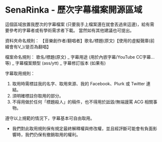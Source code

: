 # SenaRinka - 歷次字幕檔案開源區域

這個區域放置我歷次的字幕檔案 (只要我手上檔案還在就會丟過來這邊)，給有需要參考的字幕者或有學術需求者下載。
當然如有其他建議也可提出。

資料夾命名規則：
【音樂創作者/翻唱者】歌名/標題(原文)【使用的虛擬聲庫(前綴會有V_)/是否為翻唱】

檔案命名規則：
歌名/標題(原文) _ 字幕用途 (用於內嵌字幕/YouTube CC字幕...等) _ 字幕檔案類型 (ass/ytt) _ 字幕修訂版本 (如果有)


字幕取用規則：
1. 取用時需標註我的名字、取用來源、我的 Facebook、Plurk 或 Twitter 連結。
2. 須明確標註你取用的部分。
3. 不得用做於任何「標題殺人」的稿件，也不得用於詆毀/無端謾罵 ACG 相關事物。

遵守以上規範的情況下，字幕基本可自由取用。
* 我們對此取用規則保有規定最終解釋權與修改權，並且經評斷可能會有負面影響時，我們仍保有撤銷取用的權利。